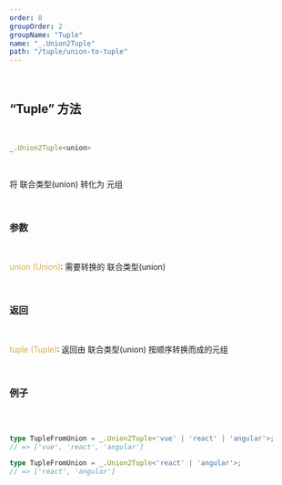 ```yaml
---
order: 8
groupOrder: 2
groupName: "Tuple"
name: "_.Union2Tuple"
path: "/tuple/union-to-tuple"
---
```


<br/>

## “Tuple” 方法

<br/>

```typescript
_.Union2Tuple<union>
```

<br/>

将 联合类型(union) 转化为 元组

<br/>

### 参数

<br/>

<font color="#d9a84a">union (Union)</font>: 需要转换的 联合类型(union)

<br/>

### 返回

<br/>

<font color="#d9a84a">tuple (Tuple)</font>: 返回由 联合类型(union) 按顺序转换而成的元组

<br/>

### 例子

<br/>

```typescript

type TupleFromUnion = _.Union2Tuple<'vue' | 'react' | 'angular'>;
// => ['vue', 'react', 'angular']

type TupleFromUnion = _.Union2Tuple<'react' | 'angular'>;
// => ['react', 'angular']
```

